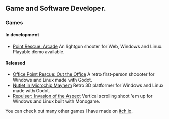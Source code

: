 ## Game and Software Developer.

### Games

#### In development
+ [Point Rescue: Arcade](https://magellanicgames.itch.io/pointrescue-arcade) An lightgun shooter for Web, Windows and Linux.  Playable demo available.


#### Released

+ [Office Point Rescue: Out the Office](https://magellanicgames.itch.io/opr-oto) A retro first-person shoooter for Windows and Linux made with Godot.
+ [Nutlet in Microchip Mayhem](https://magellanicgames.itch.io/nutletmm) Retro 3D platformer for Windows and Linux made with Godot.
+ [Repulser: Invasion of the Aspect](https://magellanicgames.itch.io/repulserinvasionoftheaspect) Vertical scrolling shoot 'em up for Windows and Linux built with Monogame.

You can check out many other games I have made on [itch.io](https://magellanicgames.itch.io/).




<!--
**MagellanicGames/magellanicgames** is a ✨ _special_ ✨ repository because its `README.md` (this file) appears on your GitHub profile.

Here are some ideas to get you started:

- 🔭 I’m currently working on ...
- 🌱 I’m currently learning ...
- 👯 I’m looking to collaborate on ...
- 🤔 I’m looking for help with ...
- 💬 Ask me about ...
- 📫 How to reach me: ...
- 😄 Pronouns: ...
- ⚡ Fun fact: ...
-->
